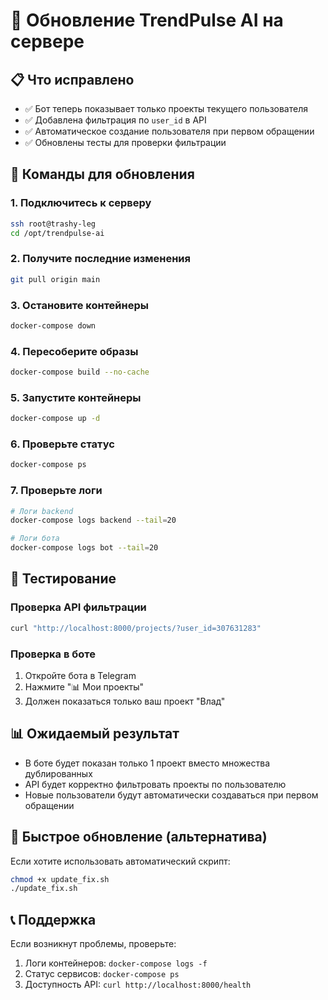 # 🚀 Обновление TrendPulse AI на сервере

## 📋 Что исправлено
- ✅ Бот теперь показывает только проекты текущего пользователя
- ✅ Добавлена фильтрация по `user_id` в API
- ✅ Автоматическое создание пользователя при первом обращении
- ✅ Обновлены тесты для проверки фильтрации

## 🔄 Команды для обновления

### 1. Подключитесь к серверу
```bash
ssh root@trashy-leg
cd /opt/trendpulse-ai
```

### 2. Получите последние изменения
```bash
git pull origin main
```

### 3. Остановите контейнеры
```bash
docker-compose down
```

### 4. Пересоберите образы
```bash
docker-compose build --no-cache
```

### 5. Запустите контейнеры
```bash
docker-compose up -d
```

### 6. Проверьте статус
```bash
docker-compose ps
```

### 7. Проверьте логи
```bash
# Логи backend
docker-compose logs backend --tail=20

# Логи бота
docker-compose logs bot --tail=20
```

## 🧪 Тестирование

### Проверка API фильтрации
```bash
curl "http://localhost:8000/projects/?user_id=307631283"
```

### Проверка в боте
1. Откройте бота в Telegram
2. Нажмите "📊 Мои проекты"
3. Должен показаться только ваш проект "Влад"

## 📊 Ожидаемый результат
- В боте будет показан только 1 проект вместо множества дублированных
- API будет корректно фильтровать проекты по пользователю
- Новые пользователи будут автоматически создаваться при первом обращении

## 🔧 Быстрое обновление (альтернатива)
Если хотите использовать автоматический скрипт:
```bash
chmod +x update_fix.sh
./update_fix.sh
```

## 📞 Поддержка
Если возникнут проблемы, проверьте:
1. Логи контейнеров: `docker-compose logs -f`
2. Статус сервисов: `docker-compose ps`
3. Доступность API: `curl http://localhost:8000/health` 